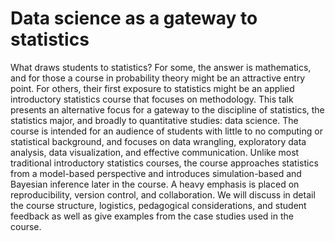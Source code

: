 # Data science as a gateway to statistics

What draws students to statistics? For some, the answer is mathematics, and for those a course in probability theory might be an attractive entry point. For others, their first exposure to statistics might be an applied introductory statistics course that focuses on methodology. This talk presents an alternative focus for a gateway to the discipline of statistics, the statistics major, and broadly to quantitative studies: data science. The course is intended for an audience of students with little to no computing or statistical background, and focuses on data wrangling, exploratory data analysis, data visualization, and effective communication. Unlike most traditional introductory statistics courses, the course approaches statistics from a model-based perspective and introduces simulation-based and Bayesian inference later in the course. A heavy emphasis is placed on reproducibility,  version control, and collaboration. We will discuss in detail the course structure, logistics, pedagogical considerations, and student feedback as well as give examples from the case studies used in the course.